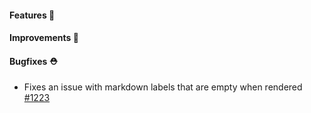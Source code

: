 #### Features 🚀

#### Improvements 🧹

#### Bugfixes ⛑️

- Fixes an issue with markdown labels that are empty when rendered [#1223](https://github.com/terrastruct/d2/issues/1223)
